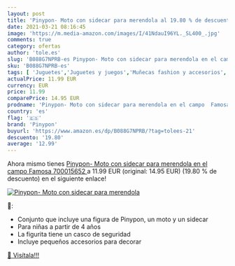 ```yaml
---
layout: post
title: 'Pinypon- Moto con sidecar para merendola al 19.80 % de descuento'
date: 2021-03-21 08:16:45
image: 'https://m.media-amazon.com/images/I/41NdauI96YL._SL400_.jpg'
comments: true
category: ofertas
author: 'tole.es'
slug: 'B088G7NPRB-es Pinypon- Moto con sidecar para merendola en el campo...'
sku: 'B088G7NPRB-es'
tags: [ 'Juguetes','Juguetes y juegos','Muñecas fashion y accesorios','Muñecas y accesorios','Muñecos y figuras','Playsets de figuras de juguete para niños','Vehículos para muñecos','famosa','pinypon','pinypon-', ]
actualPrice: 11.99 EUR
currency: EUR
price: 11.99
comparePrice: 14.95 EUR
prodname: 'Pinypon- Moto con sidecar para merendola en el campo  Famosa 700015652 '
country: 'es'
flag: '🇪🇸'
brand: 'Pinypon'
buyurl: 'https://www.amazon.es/dp/B088G7NPRB/?tag=tolees-21'
descuento: '19.80'
average: '12.99'
---
```


Ahora mismo tienes [Pinypon- Moto con sidecar para merendola en el campo  Famosa 700015652 ](https://www.amazon.es/dp/B088G7NPRB/?tag=tolees-21) a 11.99 EUR (original: 14.95 EUR) (19.80 %  de descuento) en el siguiente enlace!

[![Pinypon- Moto con sidecar para merendola](https://m.media-amazon.com/images/I/41NdauI96YL._SL400_.jpg)](https://www.amazon.es/dp/B088G7NPRB/?tag=tolees-21)

🔎:

- Conjunto que incluye una figura de Pinypon, un moto y un sidecar
- Para niñas a partir de 4 años
- La figurita tiene un casco de seguridad
- Incluye pequeños accesorios para decorar

[🛒 Visítala!!!](https://www.amazon.es/dp/B088G7NPRB/?tag=tolees-21)
